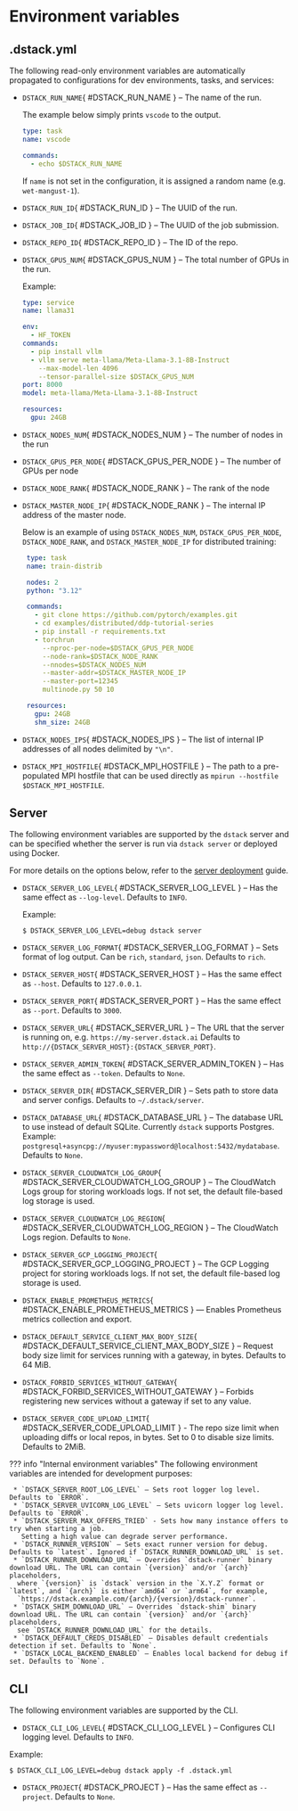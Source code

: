 # Environment variables

## .dstack.yml

The following read-only environment variables are automatically propagated to configurations for dev environments,
tasks, and services:

- `DSTACK_RUN_NAME`{ #DSTACK_RUN_NAME } – The name of the run.

     The example below simply prints `vscode` to the output.

     ```yaml
     type: task
     name: vscode

     commands:
       - echo $DSTACK_RUN_NAME
     ```

     If `name` is not set in the configuration, it is assigned a random name (e.g. `wet-mangust-1`).

- `DSTACK_RUN_ID`{ #DSTACK_RUN_ID } – The UUID of the run.
- `DSTACK_JOB_ID`{ #DSTACK_JOB_ID } – The UUID of the job submission.
- `DSTACK_REPO_ID`{ #DSTACK_REPO_ID } – The ID of the repo.
- `DSTACK_GPUS_NUM`{ #DSTACK_GPUS_NUM } – The total number of GPUs in the run.

     Example:

     ```yaml
     type: service
     name: llama31

     env:
       - HF_TOKEN
     commands:
       - pip install vllm
       - vllm serve meta-llama/Meta-Llama-3.1-8B-Instruct
         --max-model-len 4096
         --tensor-parallel-size $DSTACK_GPUS_NUM
     port: 8000
     model: meta-llama/Meta-Llama-3.1-8B-Instruct

     resources:
       gpu: 24GB
     ```

- `DSTACK_NODES_NUM`{ #DSTACK_NODES_NUM } – The number of nodes in the run
- `DSTACK_GPUS_PER_NODE`{ #DSTACK_GPUS_PER_NODE } – The number of GPUs per node
- `DSTACK_NODE_RANK`{ #DSTACK_NODE_RANK } – The rank of the node
- `DSTACK_MASTER_NODE_IP`{ #DSTACK_NODE_RANK } – The internal IP address of the master node.

     Below is an example of using `DSTACK_NODES_NUM`, `DSTACK_GPUS_PER_NODE`, `DSTACK_NODE_RANK`, and `DSTACK_MASTER_NODE_IP`
     for distributed training:

     ```yaml
      type: task
      name: train-distrib

      nodes: 2
      python: "3.12"

      commands:
        - git clone https://github.com/pytorch/examples.git
        - cd examples/distributed/ddp-tutorial-series
        - pip install -r requirements.txt
        - torchrun
          --nproc-per-node=$DSTACK_GPUS_PER_NODE
          --node-rank=$DSTACK_NODE_RANK
          --nnodes=$DSTACK_NODES_NUM
          --master-addr=$DSTACK_MASTER_NODE_IP
          --master-port=12345
          multinode.py 50 10

      resources:
        gpu: 24GB
        shm_size: 24GB
     ```

- `DSTACK_NODES_IPS`{ #DSTACK_NODES_IPS } – The list of internal IP addresses of all nodes delimited by `"\n"`.
- `DSTACK_MPI_HOSTFILE`{ #DSTACK_MPI_HOSTFILE } – The path to a pre-populated MPI hostfile that can be used directly as `mpirun --hostfile $DSTACK_MPI_HOSTFILE`.

## Server

The following environment variables are supported by the `dstack` server and can be specified whether the server is run
via `dstack server` or deployed using Docker.

For more details on the options below, refer to the [server deployment](../guides/server-deployment.md) guide.

- `DSTACK_SERVER_LOG_LEVEL`{ #DSTACK_SERVER_LOG_LEVEL } – Has the same effect as `--log-level`. Defaults to `INFO`.

     Example:

     <div class="termy">

     ```shell
     $ DSTACK_SERVER_LOG_LEVEL=debug dstack server
     ```

     </div>

- `DSTACK_SERVER_LOG_FORMAT`{ #DSTACK_SERVER_LOG_FORMAT } – Sets format of log output. Can be `rich`, `standard`, `json`. Defaults to `rich`.
- `DSTACK_SERVER_HOST`{ #DSTACK_SERVER_HOST } – Has the same effect as `--host`. Defaults to `127.0.0.1`.
- `DSTACK_SERVER_PORT`{ #DSTACK_SERVER_PORT } – Has the same effect as `--port`. Defaults to `3000`.
- `DSTACK_SERVER_URL`{ #DSTACK_SERVER_URL } – The URL that the server is running on, e.g. `https://my-server.dstack.ai` Defaults to `http://{DSTACK_SERVER_HOST}:{DSTACK_SERVER_PORT}`.
- `DSTACK_SERVER_ADMIN_TOKEN`{ #DSTACK_SERVER_ADMIN_TOKEN } – Has the same effect as `--token`. Defaults to `None`.
- `DSTACK_SERVER_DIR`{ #DSTACK_SERVER_DIR } – Sets path to store data and server configs. Defaults to `~/.dstack/server`.
- `DSTACK_DATABASE_URL`{ #DSTACK_DATABASE_URL } – The database URL to use instead of default SQLite. Currently `dstack` supports Postgres. Example: `postgresql+asyncpg://myuser:mypassword@localhost:5432/mydatabase`. Defaults to `None`.
- `DSTACK_SERVER_CLOUDWATCH_LOG_GROUP`{ #DSTACK_SERVER_CLOUDWATCH_LOG_GROUP } – The CloudWatch Logs group for storing workloads logs. If not set, the default file-based log storage is used.
- `DSTACK_SERVER_CLOUDWATCH_LOG_REGION`{ #DSTACK_SERVER_CLOUDWATCH_LOG_REGION } – The CloudWatch Logs region. Defaults to `None`.
- `DSTACK_SERVER_GCP_LOGGING_PROJECT`{ #DSTACK_SERVER_GCP_LOGGING_PROJECT } – The GCP Logging project for storing workloads logs. If not set, the default file-based log storage is used.
- `DSTACK_ENABLE_PROMETHEUS_METRICS`{ #DSTACK_ENABLE_PROMETHEUS_METRICS } — Enables Prometheus metrics collection and export.
- `DSTACK_DEFAULT_SERVICE_CLIENT_MAX_BODY_SIZE`{ #DSTACK_DEFAULT_SERVICE_CLIENT_MAX_BODY_SIZE } – Request body size limit for services running with a gateway, in bytes. Defaults to 64 MiB.
- `DSTACK_FORBID_SERVICES_WITHOUT_GATEWAY`{ #DSTACK_FORBID_SERVICES_WITHOUT_GATEWAY } – Forbids registering new services without a gateway if set to any value.
- `DSTACK_SERVER_CODE_UPLOAD_LIMIT`{ #DSTACK_SERVER_CODE_UPLOAD_LIMIT } - The repo size limit when uploading diffs or local repos, in bytes. Set to 0 to disable size limits. Defaults to 2MiB.

??? info "Internal environment variables"
     The following environment variables are intended for development purposes:

     * `DSTACK_SERVER_ROOT_LOG_LEVEL` – Sets root logger log level. Defaults to `ERROR`.
     * `DSTACK_SERVER_UVICORN_LOG_LEVEL` – Sets uvicorn logger log level. Defaults to `ERROR`.
     * `DSTACK_SERVER_MAX_OFFERS_TRIED` - Sets how many instance offers to try when starting a job.
       Setting a high value can degrade server performance.
     * `DSTACK_RUNNER_VERSION` – Sets exact runner version for debug. Defaults to `latest`. Ignored if `DSTACK_RUNNER_DOWNLOAD_URL` is set.
     * `DSTACK_RUNNER_DOWNLOAD_URL` – Overrides `dstack-runner` binary download URL. The URL can contain `{version}` and/or `{arch}` placeholders,
      where `{version}` is `dstack` version in the `X.Y.Z` format or `latest`, and `{arch}` is either `amd64` or `arm64`, for example,
      `https://dstack.example.com/{arch}/{version}/dstack-runner`.
     * `DSTACK_SHIM_DOWNLOAD_URL` – Overrides `dstack-shim` binary download URL. The URL can contain `{version}` and/or `{arch}` placeholders,
      see `DSTACK_RUNNER_DOWNLOAD_URL` for the details.
     * `DSTACK_DEFAULT_CREDS_DISABLED` – Disables default credentials detection if set. Defaults to `None`.
     * `DSTACK_LOCAL_BACKEND_ENABLED` – Enables local backend for debug if set. Defaults to `None`.

## CLI

The following environment variables are supported by the CLI.

- `DSTACK_CLI_LOG_LEVEL`{ #DSTACK_CLI_LOG_LEVEL } – Configures CLI logging level. Defaults to `INFO`.

Example:

<div class="termy">

```shell
$ DSTACK_CLI_LOG_LEVEL=debug dstack apply -f .dstack.yml
```

</div>

- `DSTACK_PROJECT`{ #DSTACK_PROJECT } – Has the same effect as `--project`. Defaults to `None`.
